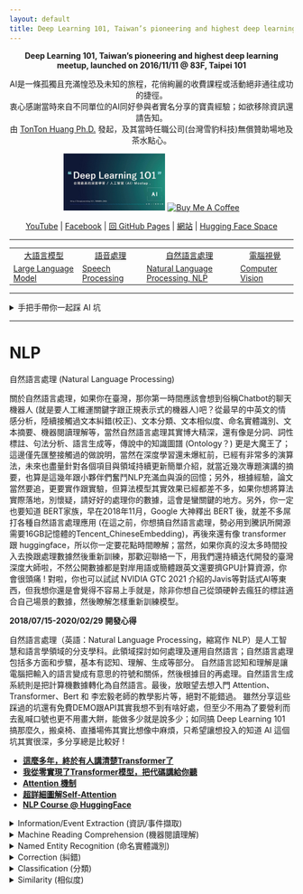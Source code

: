 ```yaml
---
layout: default
title: Deep Learning 101, Taiwan’s pioneering and highest deep learning meetup, launched on 2016/11/11 @ 83F, Taipei 101
---
```


<p align="center">
  <strong>Deep Learning 101, Taiwan’s pioneering and highest deep learning meetup, launched on 2016/11/11 @ 83F, Taipei 101</strong>  
</p>
<p align="center">
  AI是一條孤獨且充滿惶恐及未知的旅程，花俏絢麗的收費課程或活動絕非通往成功的捷徑。<br>
  衷心感謝當時來自不同單位的AI同好參與者實名分享的寶貴經驗；如欲移除資訊還請告知。<br>
  由 <a href="https://www.twman.org/" target="_blank">TonTon Huang Ph.D.</a> 發起，及其當時任職公司(台灣雪豹科技)無償贊助場地及茶水點心。<br>
</p>  
<p align="center">
  <a href="https://huggingface.co/spaces/DeepLearning101/Deep-Learning-101-FAQ" target="_blank">
    <img src="https://github.com/Deep-Learning-101/.github/blob/main/images/DeepLearning101.JPG?raw=true" alt="Deep Learning 101" width="180"></a>
    <a href="https://www.buymeacoffee.com/DeepLearning101" target="_blank"><img src="https://cdn.buymeacoffee.com/buttons/v2/default-red.png" alt="Buy Me A Coffee" style="height: 100px !important;width: 180px !important;" ></a>
</p>
<p align="center">
  <a href="https://www.youtube.com/@DeepLearning101" target="_blank">YouTube</a> |
  <a href="https://www.facebook.com/groups/525579498272187/" target="_blank">Facebook</a> |
  <a href="https://deep-learning-101.github.io/"> 回 GitHub Pages</a> |
  <a href="http://DeepLearning101.TWMAN.ORG" target="_blank">網站</a> |
  <a href="https://huggingface.co/DeepLearning101" target="_blank">Hugging Face Space</a>
</p>

---

<div align="center">

<table>
  <tr>
    <td align="center"><a href="https://deep-learning-101.github.io/Large-Language-Model">大語言模型</a></td>
    <td align="center"><a href="https://deep-learning-101.github.io/Speech-Processing">語音處理</a></td>
    <td align="center"><a href="https://deep-learning-101.github.io/Natural-Language-Processing">自然語言處理</a></td>
    <td align="center"><a href="https://deep-learning-101.github.io//Computer-Vision">電腦視覺</a></td>
  </tr>
  <tr>
    <td><a href="https://github.com/Deep-Learning-101/Natural-Language-Processing-Paper?tab=readme-ov-file#llm">Large Language Model</a></td>
    <td><a href="https://github.com/Deep-Learning-101/Speech-Processing-Paper">Speech Processing</a></td>
    <td><a href="https://github.com/Deep-Learning-101/Natural-Language-Processing-Paper">Natural Language Processing, NLP</a></td>
    <td><a href="https://github.com/Deep-Learning-101/Computer-Vision-Paper">Computer Vision</a></td>
  </tr>
</table>

</div>

---

<details>
<summary>手把手帶你一起踩 AI 坑</summary>

<h3><a href="https://blog.twman.org/p/deeplearning101.html" target="_blank">手把手帶你一起踩 AI 坑</a>：<a href="https://www.twman.org/AI" target="_blank">https://www.twman.org/AI</a></h3>

<ul>
  <li>
    <b><a href="https://blog.twman.org/2025/03/AIAgent.html" target="_blank">避開 AI Agent 開發陷阱：常見問題、挑戰與解決方案</a></b>：<a href="https://deep-learning-101.github.io/agent" target="_blank">探討多種 AI 代理人工具的應用經驗與挑戰，分享實用經驗與工具推薦。</a>
  </li>
  <li>
    <b><a href="https://blog.twman.org/2024/08/LLM.html" target="_blank">白話文手把手帶你科普 GenAI</a></b>：<a href="https://deep-learning-101.github.io/GenAI" target="_blank">淺顯介紹生成式人工智慧核心概念，強調硬體資源和數據的重要性。</a>
  </li>
  <li>
    <b><a href="https://blog.twman.org/2024/09/LLM.html" target="_blank">大型語言模型直接就打完收工？</a></b>：<a href="https://deep-learning-101.github.io/1010LLM" target="_blank">回顧 LLM 領域探索歷程，討論硬體升級對 AI 開發的重要性。</a>
  </li>
  <li>
    <b><a href="https://blog.twman.org/2024/07/RAG.html" target="_blank">檢索增強生成(RAG)不是萬靈丹之優化挑戰技巧</a></b>：<a href="https://deep-learning-101.github.io/RAG" target="_blank">探討 RAG 技術應用與挑戰，提供實用經驗分享和工具建議。</a>
  </li>
  <li>
    <b><a href="https://blog.twman.org/2024/02/LLM.html" target="_blank">大型語言模型 (LLM) 入門完整指南：原理、應用與未來</a></b>：<a href="https://deep-learning-101.github.io/0204LLM" target="_blank">探討多種 LLM 工具的應用與挑戰，強調硬體資源的重要性。</a>
  </li>
  <li>
    <b><a href="https://blog.twman.org/2023/04/GPT.html" target="_blank">什麼是大語言模型，它是什麼？想要嗎？(Large Language Model，LLM)</a></b>：<a href="https://deep-learning-101.github.io/GPU" target="_blank">探討 LLM 的發展與應用，強調硬體資源在開發中的關鍵作用。</a>
  </li>
  <li>
    <b><a href="https://blog.twman.org/2024/11/diffusion.html" target="_blank">Diffusion Model 完全解析：從原理、應用到實作 (AI 圖像生成)</a></b>；<a href="https://deep-learning-101.github.io/diffusion" target="_blank">深入探討影像生成與分割技術的應用，強調硬體資源的重要性。</a>
  </li>
  <li>
    <b><a href="https://blog.twman.org/2024/02/asr-tts.html" target="_blank">ASR/TTS 開發避坑指南：語音辨識與合成的常見挑戰與對策</a></b>：<a href="https://deep-learning-101.github.io/asr-tts" target="_blank">探討 ASR 和 TTS 技術應用中的問題，強調數據質量的重要性。</a>
  </li>
  <li>
    <b><a href="https://blog.twman.org/2021/04/NLP.html" target="_blank">那些 NLP 踩的坑</a></b>：<a href="https://deep-learning-101.github.io/nlp" target="_blank">分享 NLP 領域的實踐經驗，強調數據質量對模型效果的影響。</a>
  </li>
  <li>
    <b><a href="https://blog.twman.org/2021/04/ASR.html" target="_blank">那些語音處理踩的坑</a></b>：<a href="https://deep-learning-101.github.io/speech" target="_blank">分享語音處理領域的實務經驗，強調資料品質對模型效果的影響。</a>
  </li>
  <li>
    <b><a href="https://blog.twman.org/2020/05/DeepLearning.html" target="_blank">手把手學深度學習安裝環境</a></b>：<a href="https://deep-learning-101.github.io/101" target="_blank">詳細介紹在 Ubuntu 上安裝深度學習環境的步驟，分享實際操作經驗。</a>
  </li>
</ul>

</details>

---

# NLP
自然語言處理 (Natural Language Processing)

關於自然語言處理，如果你在臺灣，那你第一時間應該會想到俗稱Chatbot的聊天機器人 (就是要人工維運關鍵字跟正規表示式的機器人)吧？從最早的中英文的情感分析，陸續接觸過文本糾錯(校正)、文本分類、文本相似度、命名實體識別、文本摘要、機器閱讀理解等，當然自然語言處理其實博大精深，還有像是分詞、詞性標註、句法分析、語言生成等，傳說中的知識圖譜 (Ontology？) 更是大魔王了；這邊僅先匯整接觸過的做說明，當然在深度學習還未爆紅前，已經有非常多的演算法，未來也盡量針對各個項目與領域持續更新簡單介紹，就當近幾次專題演講的摘要，也算是這幾年跟小夥伴們奮鬥NLP充滿血與淚的回憶；另外，根據經驗，論文當然要追，更要實作跟實驗，但算法模型其實效果已經都差不多，如果你想將算法實際落地，別懷疑，請好好的處理你的數據，這會是蠻關鍵的地方。另外，你一定也要知道 BERT家族，早在2018年11月，Google 大神釋出 BERT 後，就差不多屌打各種自然語言處理應用 (在這之前，你想搞自然語言處理，勢必用到騰訊所開源需要16GB記憶體的Tencent_ChineseEmbedding)，再後來還有像 transformer 跟 huggingface，所以你一定要花點時間瞭解；當然，如果你真的沒太多時間投入去換跟處理數據然後重新訓練，那歡迎聯絡一下，用我們還持續迭代開發的臺灣深度大師啦，不然公開數據都是對岸用語或簡體跟英文還要擠GPU計算資源，你會很頭痛 ! 對啦，你也可以試試 NVIDIA GTC 2021 介紹的Javis等對話式AI等東西，但我想你還是會覺得不容易上手就是，除非你想自己從頭硬幹去瘋狂的標註適合自己場景的數據，然後瞭解怎樣重新訓練模型。

<b>2018/07/15-2020/02/29 開發心得</b>

自然語言處理（英語：Natural Language Processing，縮寫作 NLP）是人工智慧和語言學領域的分支學科。此領域探討如何處理及運用自然語言；自然語言處理包括多方面和步驟，基本有認知、理解、生成等部分。 自然語言認知和理解是讓電腦把輸入的語言變成有意思的符號和關係，然後根據目的再處理。自然語言生成系統則是把計算機數據轉化為自然語言。最後，放眼望去想入門 Attention、Transformer、Bert 和 李宏毅老師的教學影片等，絕對不能錯過。 雖然分享這些踩過的坑還有免費DEMO跟API其實我想不到有啥好處，但至少不用為了要營利而去亂喊口號也更不用畫大餅，能做多少就是說多少；如同搞 Deep Learning 101 搞那麼久，搬桌椅、直播場佈其實比想像中麻煩，只希望讓想投入的知道 AI 這個坑其實很深，多分享總是比較好 !

<ul>
<li>
  <b><a href="https://mp.weixin.qq.com/s/SJXxeTsqn9RoaVu66MISXQ">這麼多年，終於有人講清楚Transformer了</a></b>
</li>
<li>
  <b><a href="https://zhuanlan.zhihu.com/p/411311520">我從零實現了Transformer模型，把代碼講給你聽</a></b>
</li>
<li>
  <b><a href="https://easyai.tech/ai-definition/attention/">Attention 機制</a></b>
</li>
<li>
  <b><a href="https://zhuanlan.zhihu.com/p/410776234">超詳細圖解Self-Attention</a></b>
</li>
<li>
  <b><a href="https://huggingface.co/learn/nlp-course/zh-TW/chapter1/1">NLP Course @ HuggingFace</a></b>
</li>
</ul>

<details close>
  <summary>Information/Event Extraction (資訊/事件擷取)</summary>
<ul>
  <li>
    <b><a href="https://github.com/Deep-Learning-101/Natural-Language-Processing-Paper/blob/main/HugNLP.md">HugNLP</a></b>：
    <a href="https://blog.twman.org/2023/07/HugIE.html">以 MRC 為核心的統一信息抽取框架，支援醫療應用如診斷書與醫囑擷取。</a>
  </li>
  <li>
    <b><a href="https://github.com/Deep-Learning-101/Natural-Language-Processing-Paper/blob/main/DeepKE.md">DeepKE</a></b>：
    <a href="https://github.com/zjunlp/DeepKE/blob/main/README_CN.md">支援中文知識圖譜抽取，包含 DeepKE-LLM 與 KnowLM 擴展模組。</a>
  </li>
  <li>
    <b><a href="https://github.com/Deep-Learning-101/Natural-Language-Processing-Paper/blob/main/ERNIE-Layout.md">ERNIE-Layout</a></b>：
    <a href="https://arxiv.org/abs/2210.06155">增強視覺結構理解的預訓練模型，提升文件排版感知能力。</a>
  </li>
  <li>
    <b><a href="https://huggingface.co/spaces/DeepLearning101/PaddleNLP-UIE">UIE @ PaddleNLP</a></b>：
    <a href="https://github.com/PaddlePaddle/PaddleNLP/tree/develop/model_zoo/uie">支援任意類型信息抽取任務的開源工具。</a>
  </li>
</ul>
</details>

<details close> 
  <summary>Machine Reading Comprehension (機器閱讀理解)</summary>
  
    <b>2018/10/15–2019/02/10 開發心得</b><br>
    
    投入約 120 天，開發用於博物館與展場導覽機器人的問答系統。當時缺乏中文資料集，無法直接套用英文 SQuAD 1.0/2.0。初期需自行翻譯資料、自建標註系統，並標註維基百科語料以彌補在地語言差異。挑戰包含多篇文章處理、跨文件推理，以及中英文格式差異與語境適配。
   
<ul>
  <li><a href="https://www.twman.org/AI/NLP/MRC">中文機器閱讀理解</a></li>
  <li><a href="https://zhuanlan.zhihu.com/p/80905984">機器閱讀理解綜述(一)</a></li>
  <li><a href="https://zhuanlan.zhihu.com/p/80980403">機器閱讀理解綜述(二)</a></li>
  <li><a href="https://zhuanlan.zhihu.com/p/81126870">機器閱讀理解綜述(三)</a></li>
  <li><a href="https://zhuanlan.zhihu.com/p/109309164">機器閱讀理解探索與實踐</a></li>
</ul>  
</details>    

<details close>
  <summary>Named Entity Recognition (命名實體識別)</summary>
  
  <b>2019/12/02-2020/02/29 開發心得</b><br>

記得前後兩次陸續投入總計約100天。或許有人會發現為何在分享這幾篇自然語言會強調中文數據？最好理解的說法就是中文是基於字表示再加上中文斷詞的效果，比起每個單詞只需空格來表示的英文硬是麻煩點。命名實體識別 (Named Entity Recognition, NER) 是指將語句中的元素分成預先定義的類別 (開放域來說包括實體、時間和數字3個大類，人名、地名、組織名、機構名、時間、日期、數量和名字等7個小類，特定領域就像是藥名、疾病等類別)。要應用在那方面？像是關係抽取、對話意圖理解、輿情分析、對話NLU任務等等都用得上，更廣義的就屬填槽 (Slot-Filling) 了。
最早 (2019/08時) 我們需處理的場景是針對電話助理的對話內容 (就是APP幫你接電話跟對方對話) 在語音識別後跟語音合成前的處理，印像中沒做到非常深入；後來剛好招聘到熟悉NER這部份的小夥伴們，剛好一直想把聊天對話做個流程處理 (多輪對話的概念) ，就再花了點時間當做上手，因為不想依賴大量關鍵字和正規表示式做前處理，中間試了不少數據集，還做了像是用拼音、注音等，或者品牌定義等超多的實驗，甚至還一度想硬整合 RASA 等等的開源套件，也嘗試用了 "改寫" 來修正對話內容，去識別出語句中的重點字。至於這個的數據標據就真的更累人，意外找到一個蠻好用的標註系統 ChineseAnnotator，然後我們就瘋狂開始標註 !

<ul>
  <li><a href="https://www.twman.org/AI/NLP/NER">中文命名實體識別</a></li>
</ul> 
</details>

<details close>
  <summary>Correction (糾錯)</summary>
  
  <b>2019/11/20-2020/02/29 開發心得</b><br>

投入約100天，早期上線成本資源頗高，現在就沒這問題；這個項目堪稱是在NLP這個坑裡投入第二多的，記得當時的場景是機器人在商場裡回答問題所顯示出來的文字會有一些ASR的錯字，但是問題一樣卡在數據集，還因此讓小夥伴們花了好長時間辛苦去標註 XD，但看看現在效果，我想這是值得的 ! 記得一開始是先依賴 pycorrector，然後再換 ConvSeq2Seq，當然 bert 也做了相關優化實驗，中間一度被那三番二次很愛嗆我多讀書，從RD轉職覺得自己很懂做產品的PM拿跟百度對幹，從一開始的看實驗結果輸，到後來贏了，卻又自己亂測說還是不夠好之類的叭啦叭啦，說實話，你最後不也人設垮了然後閃人 ~ 攤手 ~ 
現在看看這截圖效果，不是蠻勵害的嗎 ? 真的想說這社會真的充滿一堆人設嚇死人的人，無敵愛嘴砲 ! 搞的為了滿足那位人設比天高的需求，真的是想了像是用拼音還兼NER來整合的好幾種方法 ! 那文本糾錯會有什麼坑呢？：數據啊、格式啊 !!! 還有幾個套件所要處理的目標不太一樣，有的可以處理疊字有的可以處理連錯三個字，還有最麻煩的就是斷字了，因為現有公開大家最愛用的仍舊是Jieba，即便它是有繁中版，當然也能試試 pkuseg，但就是差了點感覺。

<ul>
  <li><a href="https://www.twman.org/AI/NLP/Correction">中文文本糾錯</a></li>
  <li><a href="https://huggingface.co/spaces/DeepLearning101/Corrector101zhTW">HuggingFace Space</a></li>  
</ul> 
</details>

<details close>
  <summary>Classification (分類)</summary>

 <b>2019/11/10-2019/12/10 開發心得 </b><br>
 
最早我們是透過 Hierarchical Attention Networks for Document Classification (HAN) 的實作，來修正並且以自有數據進行訓練；但是這都需要使用到騰訊放出來的近16 GB 的 embedding：Tencent_AILab_ChineseEmbedding_20190926.txt，如果做推論，這會是個非常龐大需載入的檔案，直到後來 Huggingface 橫空出世，解決了 bert 剛出來時，很難將其當做推論時做 embedding 的 service (最早出現的是 bert-as-service)；同時再接上 BiLSTM 跟 Attention。CPU (Macbook pro)：平均速度：約 0.1 sec/sample，總記憶體消耗：約 954 MB (以 BiLSTM + Attention 為使用模型)。
引用 Huggingface transformers 套件 bert-base-chinese 模型作為模型 word2vec (embedding) 取代騰訊 pre-trained embedding
優點：API 上線時無須保留龐大的 Embedding 辭典,避免消耗大量記憶體空間，但BERT 相較於傳統辭典法能更有效處理同詞異義情況，更簡單且明確的使用 BERT 或其他 Transformers-based 模型
缺點：Embedding後的結果不可控制，BERT Embedding 維度較大,在某些情況下可能造成麻煩

<ul>
  <li><a href="https://www.twman.org/AI/NLP/Classification">中文文本分類</a></li>
</ul> 
  </details>


<details close>
  <summary>Similarity (相似度)</summary>
  
 <b>2019/10/15-2019/11/30 開發心得</b><br>

投入約45天，那時剛好遇到 albert，但最後還是被蒸溜給幹掉；會做文本相似度主要是要解決當機器人收到ASR識別後的問句，在進到關鍵字或正規表示式甚至閱讀理解前，藉由80/20從已存在的Q&A比對，然後直接解答；簡單來說就是直接比對兩個文句是否雷同，這需要準備一些經典/常見的問題以及其對應的答案，如果有問題和經典/常見問題很相似，需要可以回答其經典/常見問題的答案；畢竟中文博大精深，想要認真探討其實非常難，像是廁所在那裡跟洗手間在那，兩句話的意思真的一樣，但字卻完全不同；至於像是我不喜歡你跟你是個好人，這就是另一種相似度了 ~ xDDD ! 那關於訓練數據資料，需要將相類似的做為集合，這部份就需要依賴文本分類；你可能也聽過 TF-IDF 或者 n-gram 等，這邊就不多加解釋，建議也多查查，現在 github 上可以找到非常的範例程式碼，建議一定要先自己動手試試看 !

<ul>
  <li><a href="https://www.twman.org/AI/NLP/Similarity">中文文本相似度</a></li>
</ul> 
</details>
